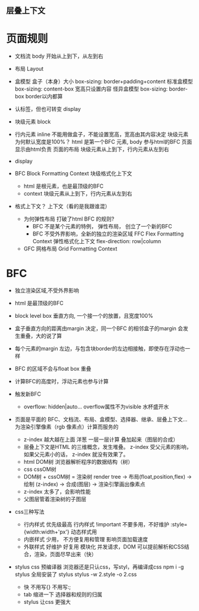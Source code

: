## 层叠上下文

# 页面规则
- 文档流
  body 开始从上到下，从左到右

- 布局 Layout

- 盒模型 盒子（本身）大小
  box-sizing: border+padding+content
  标准盒模型 box-sizing: content-box 宽高只设置内容
  怪异盒模型 box-sizing: border-box  border以内都算

- 认标签，但也可转变 display

- 块级元素 block
- 行内元素 inline  不能用做盒子，不能设置宽高，宽高由其内容决定
  块级元素为何默认宽度是100%？
  html 是第一个BFC 元素, body 参与html的BFC
    页面显示由html负责  页面的布局 块级元素从上到下，行内元素从左到右

- display

- BFC Block Formatting Context 块级格式化上下文
  - html 是根元素，也是最顶级的BFC
  - context 块级元素从上到下，行内元素从左到右

- 格式上下文？ 上下文（看的是我跟谁混）
  - 为何弹性布局 打破了html BFC 的规则?
    - BFC 不是某个元素的特例，  弹性布局， 创立了一个新的BFC 
    - BFC 不受外界影响，全新的独立的渲染区域 FFC Flex Formatting Context 弹性格式化上下文
      flex-direction: row|column
  - GFC 网格布局 Grid Formatting Context

# BFC
  - 独立渲染区域,不受外界影响
  - html 是最顶级的BFC
  - block level box 垂直方向, 一个接一个的放置，且宽度100%
  - 盒子垂直方向的距离由margin 决定，同一个BFC 的相邻盒子的margin 会发生重叠，大的说了算
  - 每个元素的margin 左边，与包含块border的左边相接触，即使存在浮动也一样
  - BFC 的区域不会与float box 重叠
  - 计算BFC的高度时，浮动元素也参与计算
  

- 触发新BFC
  - overflow: hidden|auto...  overflow属性不为visible  水杯盛开水
  
- 页面是平面的
  BFC、文档流、布局、盒模型、选择器、继承、层叠上下文...  为渲染引擎像素（rgb 像素点）计算而服务的
  - z-index 越大越在上面 洋葱
  一层一层计算 叠加起来（图层的合成）
  - 层叠上下文是HTML 的三维概念，发生堆叠。 z-index 受父元素的影响， 如果父元素小的话，
  z-index 就没有效果了。
  - html DOM树 浏览器解析程序的数据结构（树）
  - css cssOM树 
  - DOM树 + cssOM树 = 渲染树 render tree -> 布局(float,position,flex) -> 绘制
    (z-index) -> 合成(图层) -> 渲染引擎画出像素点
  - z-index 太多了，会影响性能
  - 父图层管着渲染树的子图层

- css三种写法
  - 行内样式
    优先级最高 行内样式 !important 不要多用，不好维护
    :style={width:width+'px'} 动态样式用
  - 内嵌样式
    少用， 不方便复用和管理
    影响页面加载速度
  - 外联样式
    好维护
    好复用
    模块化
    并发请求，DOM 可以提前解析和CSS结合，渲染，页面尽早出来（快）

- stylus
  css 预编译器
  浏览器还是只认css，写styl，再编译成css
  npm i -g stylus 全局安装了 stylus
  stylus -w 2.style -o 2.css
  - 快 不用写{} 不用写:;
  - tab 缩进一下 选择器和规则的归属
  - stylus 让css 更强大 
  